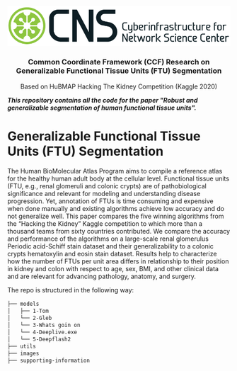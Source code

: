 <!-- PROJECT LOGO -->
<br />
<p align="center">
  <a href="https://github.com/cns-iu/ccf-research-kaggle-2020">
    <img src="images/cns-logo-1.png" alt="Logo">
  </a>

  <h3 align="center">Common Coordinate Framework (CCF) Research on Generalizable Functional Tissue Units (FTU) Segmentation</h3>

  <p align="center">
    Based on HuBMAP Hacking The Kidney Competition (Kaggle 2020)
    <br />
  </p>
</p>

___This repository contains all the code for the paper "Robust and generalizable segmentation of human functional tissue units".___

# Generalizable Functional Tissue Units (FTU) Segmentation
The Human BioMolecular Atlas Program aims to compile a reference atlas for the healthy human adult body at the cellular level. Functional tissue units (FTU, e.g., renal glomeruli and colonic crypts) are of pathobiological significance and relevant for modeling and understanding disease progression. Yet, annotation of FTUs is time consuming and expensive when done manually and existing algorithms achieve low accuracy and do not generalize well. This paper compares the five winning algorithms from the “Hacking the Kidney” Kaggle competition to which more than a thousand teams from sixty countries contributed. We compare the accuracy and performance of the algorithms on a large-scale renal glomerulus Periodic acid-Schiff stain dataset and their generalizability to a colonic crypts hematoxylin and eosin stain dataset. Results help to characterize how the number of FTUs per unit area differs in relationship to their position in kidney and colon with respect to age, sex, BMI, and other clinical data and are relevant for advancing pathology, anatomy, and surgery.

The repo is structured in the following way:
```
├── models
│   ├── 1-Tom
│   └── 2-Gleb
│   └── 3-Whats goin on
│   └── 4-Deeplive.exe
│   └── 5-Deepflash2
├── utils
├── images
├── supporting-information
```
